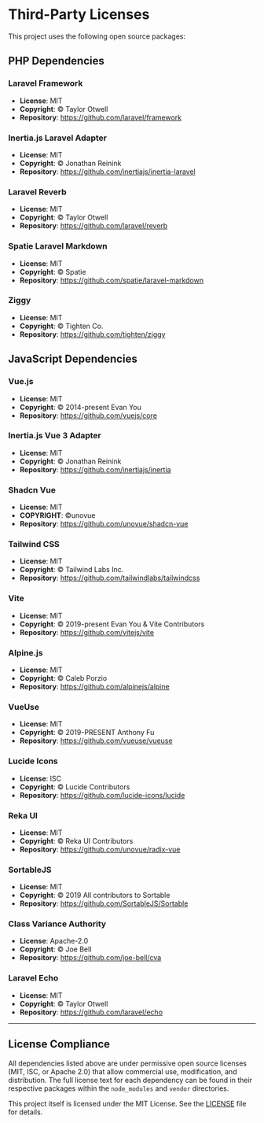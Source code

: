 # Third-Party Licenses

This project uses the following open source packages:

## PHP Dependencies

### Laravel Framework

- **License**: MIT
- **Copyright**: © Taylor Otwell
- **Repository**: https://github.com/laravel/framework

### Inertia.js Laravel Adapter

- **License**: MIT
- **Copyright**: © Jonathan Reinink
- **Repository**: https://github.com/inertiajs/inertia-laravel

### Laravel Reverb

- **License**: MIT
- **Copyright**: © Taylor Otwell
- **Repository**: https://github.com/laravel/reverb

### Spatie Laravel Markdown

- **License**: MIT
- **Copyright**: © Spatie
- **Repository**: https://github.com/spatie/laravel-markdown

### Ziggy

- **License**: MIT
- **Copyright**: © Tighten Co.
- **Repository**: https://github.com/tighten/ziggy

## JavaScript Dependencies

### Vue.js

- **License**: MIT
- **Copyright**: © 2014-present Evan You
- **Repository**: https://github.com/vuejs/core

### Inertia.js Vue 3 Adapter

- **License**: MIT
- **Copyright**: © Jonathan Reinink
- **Repository**: https://github.com/inertiajs/inertia

### Shadcn Vue

- **License**: MIT
- **COPYRIGHT**: ©unovue
- **Repository**: https://github.com/unovue/shadcn-vue

### Tailwind CSS

- **License**: MIT
- **Copyright**: © Tailwind Labs Inc.
- **Repository**: https://github.com/tailwindlabs/tailwindcss

### Vite

- **License**: MIT
- **Copyright**: © 2019-present Evan You & Vite Contributors
- **Repository**: https://github.com/vitejs/vite

### Alpine.js

- **License**: MIT
- **Copyright**: © Caleb Porzio
- **Repository**: https://github.com/alpinejs/alpine

### VueUse

- **License**: MIT
- **Copyright**: © 2019-PRESENT Anthony Fu
- **Repository**: https://github.com/vueuse/vueuse

### Lucide Icons

- **License**: ISC
- **Copyright**: © Lucide Contributors
- **Repository**: https://github.com/lucide-icons/lucide

### Reka UI

- **License**: MIT
- **Copyright**: © Reka UI Contributors
- **Repository**: https://github.com/unovue/radix-vue

### SortableJS

- **License**: MIT
- **Copyright**: © 2019 All contributors to Sortable
- **Repository**: https://github.com/SortableJS/Sortable

### Class Variance Authority

- **License**: Apache-2.0
- **Copyright**: © Joe Bell
- **Repository**: https://github.com/joe-bell/cva

### Laravel Echo

- **License**: MIT
- **Copyright**: © Taylor Otwell
- **Repository**: https://github.com/laravel/echo

---

## License Compliance

All dependencies listed above are under permissive open source licenses (MIT, ISC, or Apache 2.0) that allow commercial
use, modification, and distribution. The full license text for each dependency can be found in their respective packages
within the `node_modules` and `vendor` directories.

This project itself is licensed under the MIT License. See the [LICENSE](LICENSE) file for details.

